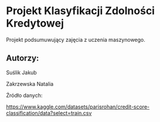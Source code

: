 # Projekt Klasyfikacji Zdolności Kredytowej 

Projekt podsumuwujący zajęcia z uczenia maszynowego.

## Autorzy:

  Suślik Jakub
  
  Zakrzewska Natalia


Źródło danych:

https://www.kaggle.com/datasets/parisrohan/credit-score-classification/data?select=train.csv
